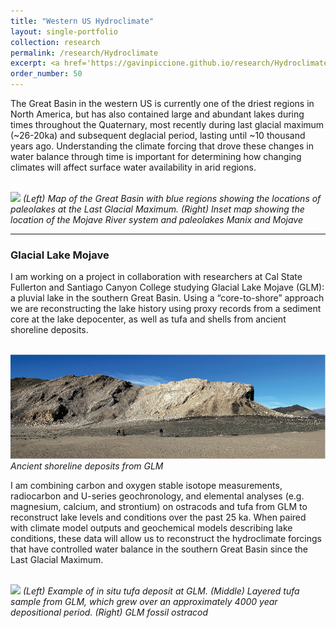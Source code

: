 ```yaml
---
title: "Western US Hydroclimate"
layout: single-portfolio
collection: research
permalink: /research/Hydroclimate
excerpt: <a href='https://gavinpiccione.github.io/research/Hydroclimate'><br/><img src='/images/WesternUSHydroclimatee.png'>
order_number: 50
---
```


The Great Basin in the western US is currently one of the driest regions in North America, but has also contained large and abundant lakes during times throughout the Quaternary, most recently during last glacial maximum (~26-20ka) and subsequent deglacial period, lasting until ~10 thousand years ago. Understanding the climate forcing that drove these changes in water balance through time is important for determining how changing climates will affect surface water availability in arid regions.

<br/><img src='/images/GBmaps.png'>
*(Left) Map of the Great Basin with blue regions showing the locations of paleolakes at the Last Glacial Maximum. (Right) Inset map showing the location of the Mojave River system and paleolakes Manix and Mojave*

---
### Glacial Lake Mojave
I am working on a project in collaboration with researchers at Cal State Fullerton and Santiago Canyon College studying Glacial Lake Mojave (GLM): a pluvial lake in the southern Great Basin. Using a “core-to-shore” approach we are reconstructing the lake history using proxy records from a sediment core at the lake depocenter, as well as tufa and shells from ancient shoreline deposits. 

<br/><img src='/images/GLMShorelines.png'>
*Ancient shoreline deposits from GLM*

I am combining carbon and oxygen stable isotope measurements, radiocarbon and U-series geochronology, and elemental analyses (e.g. magnesium, calcium, and strontium) on ostracods and tufa from GLM to reconstruct lake levels and conditions over the past 25 ka. When paired with climate model outputs and geochemical models describing lake conditions, these data will allow us to reconstruct the hydroclimate forcings that have controlled water balance in the southern Great Basin since the Last Glacial Maximum.

<br/><img src='/images/SLtufa_ost.png'>
*(Left) Example of in situ tufa deposit at GLM. (Middle) Layered tufa sample from GLM, which grew over an approximately 4000 year depositional period. (Right) GLM fossil ostracod*